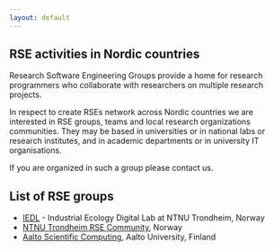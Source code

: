 ```yaml
---
layout: default
---
```


## RSE activities in Nordic countries

Research Software Engineering Groups provide a home
for research programmers who collaborate with researchers on multiple
research projects.

In respect to create RSEs network across Nordic countries we are
interested in RSE groups, teams and local research organizations communities.
They may be based in universities or in national labs or research
institutes, and in academic departments or in university IT organisations.

If you are organized in such a group please contact us.


## List of RSE groups

* [IEDL](https://iedl.no) - Industrial Ecology Digital Lab at NTNU Trondheim, Norway
* [NTNU Trondheim RSE Community](http://rse.org.ntnu.no/), Norway
* [Aalto Scientific Computing](https://scicomp.aalto.fi/rse/), Aalto University, Finland
